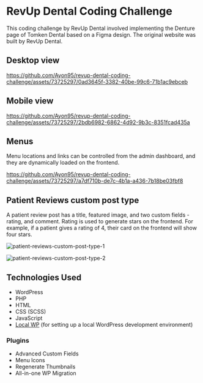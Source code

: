# RevUp Dental Coding Challenge

This coding challenge by RevUp Dental involved implementing the Denture page of Tomken Dental based on a Figma design. The original website was built by RevUp Dental.

## Desktop view

https://github.com/Ayon95/revup-dental-coding-challenge/assets/73725297/0ad3645f-3382-40be-99c6-71b1ac9ebceb

## Mobile view

https://github.com/Ayon95/revup-dental-coding-challenge/assets/73725297/2bdb6982-6862-4d92-9b3c-8351fcad435a

## Menus

Menu locations and links can be controlled from the admin dashboard, and they are dynamically loaded on the frontend.

https://github.com/Ayon95/revup-dental-coding-challenge/assets/73725297/a7df710b-de7c-4b1a-a436-7b18be03fbf8

## Patient Reviews custom post type

A patient review post has a title, featured image, and two custom fields - rating, and comment. Rating is used to generate stars on the frontend. For example, if a patient gives a rating of 4, their card on the frontend will show four stars.

![patient-reviews-custom-post-type-1](https://github.com/Ayon95/revup-dental-coding-challenge/assets/73725297/4667eeb4-8ee3-49ba-b5ea-4b6d7deca74c)

![patient-reviews-custom-post-type-2](https://github.com/Ayon95/revup-dental-coding-challenge/assets/73725297/23cad34a-7a89-49d8-9c5e-ac7ce2f9b5ea)

## Technologies Used

- WordPress
- PHP
- HTML
- CSS (SCSS)
- JavaScript
- [Local WP](https://localwp.com/) (for setting up a local WordPress development environment)

### Plugins

- Advanced Custom Fields
- Menu Icons
- Regenerate Thumbnails
- All-in-one WP Migration
